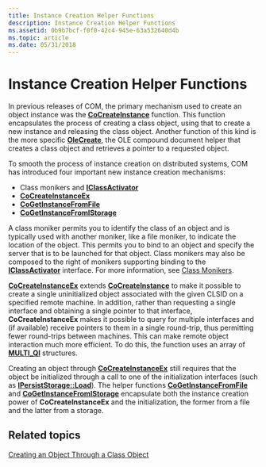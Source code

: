 ```yaml
---
title: Instance Creation Helper Functions
description: Instance Creation Helper Functions
ms.assetid: 0b9b7bcf-f0f0-42c4-945e-63a532640d4b
ms.topic: article
ms.date: 05/31/2018
---
```


# Instance Creation Helper Functions

In previous releases of COM, the primary mechanism used to create an object instance was the [**CoCreateInstance**](/windows/desktop/api/combaseapi/nf-combaseapi-cocreateinstance) function. This function encapsulates the process of creating a class object, using that to create a new instance and releasing the class object. Another function of this kind is the more specific [**OleCreate**](/windows/desktop/api/ole/nf-ole-olecreate), the OLE compound document helper that creates a class object and retrieves a pointer to a requested object.

To smooth the process of instance creation on distributed systems, COM has introduced four important new instance creation mechanisms:

-   Class monikers and [**IClassActivator**](/windows/desktop/api/ObjIdl/nn-objidl-iclassactivator)
-   [**CoCreateInstanceEx**](/windows/desktop/api/combaseapi/nf-combaseapi-cocreateinstanceex)
-   [**CoGetInstanceFromFile**](/windows/desktop/api/Objbase/nf-objbase-cogetinstancefromfile)
-   [**CoGetInstanceFromIStorage**](/windows/desktop/api/Objbase/nf-objbase-cogetinstancefromistorage)

A class moniker permits you to identify the class of an object and is typically used with another moniker, like a file moniker, to indicate the location of the object. This permits you to bind to an object and specify the server that is to be launched for that object. Class monikers may also be composed to the right of monikers supporting binding to the [**IClassActivator**](/windows/desktop/api/ObjIdl/nn-objidl-iclassactivator) interface. For more information, see [Class Monikers](class-monikers.md).

[**CoCreateInstanceEx**](/windows/desktop/api/combaseapi/nf-combaseapi-cocreateinstanceex) extends [**CoCreateInstance**](/windows/desktop/api/combaseapi/nf-combaseapi-cocreateinstance) to make it possible to create a single uninitialized object associated with the given CLSID on a specified remote machine. In addition, rather than requesting a single interface and obtaining a single pointer to that interface, **CoCreateInstanceEx** makes it possible to query for multiple interfaces and (if available) receive pointers to them in a single round-trip, thus permitting fewer round-trips between machines. This can make remote object interaction much more efficient. To do this, the function uses an array of [**MULTI\_QI**](https://msdn.microsoft.com/library/ms687289(v=VS.85).aspx) structures.

Creating an object through [**CoCreateInstanceEx**](/windows/desktop/api/combaseapi/nf-combaseapi-cocreateinstanceex) still requires that the object be initialized through a call to one of the initialization interfaces (such as [**IPersistStorage::Load**](/windows/desktop/api/ObjIdl/nf-objidl-ipersiststorage-load)). The helper functions [**CoGetInstanceFromFile**](/windows/desktop/api/Objbase/nf-objbase-cogetinstancefromfile) and [**CoGetInstanceFromIStorage**](/windows/desktop/api/Objbase/nf-objbase-cogetinstancefromistorage) encapsulate both the instance creation power of **CoCreateInstanceEx** and the initialization, the former from a file and the latter from a storage.

## Related topics

<dl> <dt>

[Creating an Object Through a Class Object](creating-an-object-through-a-class-object.md)
</dt> </dl>

 

 




